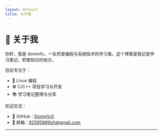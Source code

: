 ```yaml
---
layout: default
title: 关于我
---
```


# 👤 关于我

你好，我是 domin1c，一名热爱编程与系统技术的学习者。这个博客是我记录学习笔记、积累知识的地方。

目前专注于：
- 🧠 Linux 编程
- 🛠️ C/C++ 项目学习与开发
- 📚 学习笔记整理与分享

欢迎交流：
- 🐙 GitHub：[Domin1c0](https://github.com/domin1c0)
- 📧 邮箱：[62595889lzh@gmail.com](mailto:62595889lzh@gmail.com)

---
